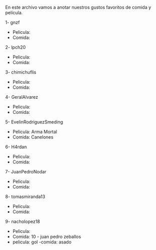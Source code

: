 En este archivo vamos a anotar nuestros gustos favoritos de comida y película.

1- gnzf

- Pelicula:
- Comida:

2- lpch20

- Pelicula:
- Comida:

3- chimichuflis

- Pelicula:
- Comida:

4- GeralAlvarez

- Pelicula:
- Comida:

5- EvelinRodriguezSmeding

- Pelicula: Arma Mortal
- Comida: Canelones

6- H4rdan

- Pelicula:
- Comida:

7- JuanPedroNodar

- Pelicula:
- Comida:

8- tomasmiranda13

- Pelicula:
- Comida:

9- nacholopez18

- Pelicula:
- Comida:
  10 - juan pedro zeballos
- pelicula: gol
  -comida: asado
